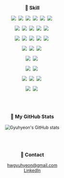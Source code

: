 <div align="center">

### 🔧 Skill
<!--
https://simpleicons.org
<img src="https://img.shields.io/badge/쓰고자하는_텍스트-컬러코드?style=flat-square&logo=simpleicons에서_아이콘이름&logoColor=white"/></a>&nbsp;
-->

<!-- Language -->
<img src="https://img.shields.io/badge/C++-00599C?style=flat-square&logo=C%2B%2B&logoColor=white"/></a>&nbsp;
<img src="https://img.shields.io/badge/Python-3766AB?style=flat-square&logo=Python&logoColor=white"/></a>&nbsp;
<img src="https://img.shields.io/badge/Java-007396?style=flat-square&logo=Java&logoColor=white"/></a>&nbsp;
<img src="https://img.shields.io/badge/JavaScript-F7DF1E?style=flat-square&logo=JavaScript&logoColor=white"/></a>&nbsp;
<img src="https://img.shields.io/badge/HTML5-E34F26?style=flat-square&logo=HTML5&logoColor=white"/></a>&nbsp;
<img src="https://img.shields.io/badge/CSS3-1572B6?style=flat-square&logo=CSS3&logoColor=white"/></a>&nbsp;

<!-- Framework -->
<img src="https://img.shields.io/badge/Django-092E20?style=flat-square&logo=Django&logoColor=white"/></a>&nbsp;
<img src="https://img.shields.io/badge/Django rest framework-092E20?style=flat-square&logo=Django&logoColor=white"/></a>&nbsp;
<img src="https://img.shields.io/badge/Flask-000000?style=flat-square&logo=Flask&logoColor=white"/></a>&nbsp;
<img src="https://img.shields.io/badge/Jekyll-CC0000?style=flat-square&logo=Jekyll&logoColor=white"/></a>&nbsp;
<img src="https://img.shields.io/badge/Bootstrap-7952B3?style=flat-square&logo=Bootstrap&logoColor=white"/></a>&nbsp;

<!-- Server/Networking -->
<img src="https://img.shields.io/badge/Nginx-009639?style=flat-square&logo=NGINX&logoColor=white"/></a>&nbsp;
<img src="https://img.shields.io/badge/Gunicorn-499848?style=flat-square&logo=Gunicorn&logoColor=white"/></a>&nbsp;
<img src="https://img.shields.io/badge/Apache Tomcat-F8DC75?style=flat-square&logo=Apache Tomcat&logoColor=black"/></a>&nbsp;
<img src="https://img.shields.io/badge/PHP-777BB4?style=flat-square&logo=PHP&logoColor=white"/></a>&nbsp;
<img src="https://img.shields.io/badge/Postman-FF6C37?style=flat-square&logo=Postman&logoColor=white"/></a>&nbsp;

<!-- Database -->
<img src="https://img.shields.io/badge/MySQL-4479A1?style=flat-square&logo=MySQL&logoColor=white"/></a>&nbsp;
<img src="https://img.shields.io/badge/MariaDB-003545?style=flat-square&logo=MariaDB&logoColor=white"/></a>&nbsp;
<img src="https://img.shields.io/badge/SQLite-003B57?style=flat-square&logo=SQLite&logoColor=white"/></a>&nbsp;

<!-- Version Control -->
<img src="https://img.shields.io/badge/Git-F05032?style=flat-square&logo=Git&logoColor=white"/></a>&nbsp;
<img src="https://img.shields.io/badge/GitHub-181717?style=flat-square&logo=GitHub&logoColor=white"/></a>&nbsp;

<!-- Automation -->
<img src="https://img.shields.io/badge/Docker-2496ED?style=flat-square&logo=Docker&logoColor=white"/></a>&nbsp;
<img src="https://img.shields.io/badge/Docker compose-2496ED?style=flat-square&logo=Docker&logoColor=white"/></a>&nbsp;

<!-- Cloud Service -->
<img src="https://img.shields.io/badge/Amazon Web Service-232F3E?style=flat-square&logo=Amazon AWS&logoColor=white"/></a>&nbsp;
<img src="https://img.shields.io/badge/Heroku-430098?style=flat-square&logo=Heroku&logoColor=white"/></a>&nbsp;
<img src="https://img.shields.io/badge/Naver cloud service-03C75A?style=flat-square&logo=Naver&logoColor=white"/></a>&nbsp;

<!-- Collaboration -->
<img src="https://img.shields.io/badge/Slack-4A154B?style=flat-square&logo=Slack&logoColor=white"/></a>&nbsp;
<img src="https://img.shields.io/badge/Notion-000000?style=flat-square&logo=Notion&logoColor=white"/></a>&nbsp;

<br/><br/>

### 🌱 My GitHub Stats
![Gyuhyeon's GitHub stats](https://github-readme-stats.vercel.app/api?username=hgyuhyeon&show_icons=true&theme=nightowl)

<br/><br/>

### 💼 Contact
hwgyuhyeon@gmail.com <br/>
[LinkedIn](https://www.linkedin.com/in/gyuhyeon)
</div>
